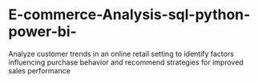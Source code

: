# E-commerce-Analysis-sql-python-power-bi-
Analyze customer trends in an online retail setting to identify factors influencing purchase behavior and recommend strategies for improved sales performance
